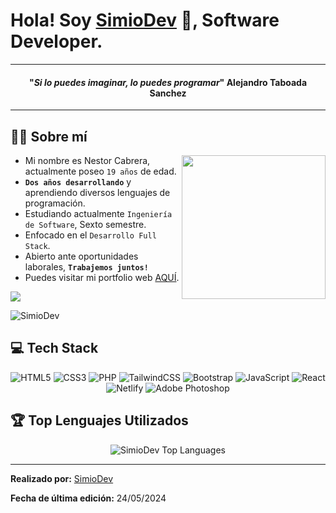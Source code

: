 # Hola! Soy <a href="https://664835a7abb34a86a1c6e420--courageous-creponne-04012b.netlify.app" target="blank">SimioDev</a> 🐒, Software Developer. 



<hr>
<span align="center">
  <span>
    <h4 align="center">"<em>Si lo puedes imaginar, lo puedes programar</em>"
      <span align="center">Alejandro Taboada Sanchez</span>
    </h4>
  </span>
</span>
<hr>



##  <!--<picture><img src = "https://github.com/7oSkaaa/7oSkaaa/blob/main/Images/about_me.gif?raw=true" width = 23px></picture>--> 👨‍💻 Sobre mí

<picture> <img align="right" src="https://github.com/7oSkaaa/7oSkaaa/blob/main/Images/Right_Side.gif?raw=true" width = 230px></picture>

- Mi nombre es Nestor Cabrera, actualmente poseo `19 años` de edad.
- <strong>`Dos años desarrollando`</strong> y aprendiendo diversos lenguajes de programación.
- Estudiando actualmente `Ingeniería de Software`, Sexto semestre.
- Enfocado en el `Desarrollo Full Stack`.
- Abierto ante oportunidades laborales, <strong>`Trabajemos juntos!`</strong>
- Puedes visitar mi portfolio web <a href="https://simiodev.xyz" target="blank">AQUÍ</a>.

<a href="mailto:nestcdev@gmail.com" target="blank"><img align="center" src="https://img.shields.io/badge/nestcdev@gmail.com-D14836?style=for-the-badge&logo=gmail&logoColor=white" /></a>
<p><img src="https://komarev.com/ghpvc/?username=SimioDev&label=Visitas%20al%20Perfil&color=8861D6&style=for-the-badge&logo=star" alt="SimioDev" style="padding-right:20px;" /></p>

## 💻 Tech Stack

<div align="center">
  
![HTML5](https://img.shields.io/badge/html5-%23E34F26.svg?style=for-the-badge&logo=html5&logoColor=white) ![CSS3](https://img.shields.io/badge/css3-%231572B6.svg?style=for-the-badge&logo=css3&logoColor=white) ![PHP](https://img.shields.io/badge/php-%23323330.svg?style=for-the-badge&logo=php&logoColor=%C2B2E2) ![TailwindCSS](https://img.shields.io/badge/tailwindcss-%2338B2AC.svg?style=for-the-badge&logo=tailwind-css&logoColor=white) ![Bootstrap](https://img.shields.io/badge/bootstrap-%23563D7C.svg?style=for-the-badge&logo=bootstrap&logoColor=white) ![JavaScript](https://img.shields.io/badge/javascript-%23323330.svg?style=for-the-badge&logo=javascript&logoColor=%23F7DF1E) ![React](https://img.shields.io/badge/react-%2320232a.svg?style=for-the-badge&logo=react&logoColor=%2361DAFB) ![Netlify](https://img.shields.io/badge/netlify-%23000000.svg?style=for-the-badge&logo=netlify&logoColor=#00C7B7) ![Adobe Photoshop](https://img.shields.io/badge/adobephotoshop-%2331A8FF.svg?style=for-the-badge&logo=adobephotoshop&logoColor=white)

</div>

## 🏆 Top Lenguajes Utilizados
<div align="center">
<img src="https://github-readme-stats.vercel.app/api/top-langs/?username=SimioDev&layout=compact&theme=dark&bg_color=0A0A0A" alt="SimioDev Top Languages"/>
</div>

------

<strong>Realizado por:</strong> [SimioDev](https://github.com/SimioDev)

<strong>Fecha de última edición:</strong> 24/05/2024


